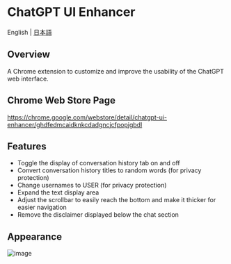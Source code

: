 # ChatGPT UI Enhancer

English | [日本語](README_JA.md)

## Overview

A Chrome extension to customize and improve the usability of the ChatGPT web interface.

## Chrome Web Store Page

<https://chrome.google.com/webstore/detail/chatgpt-ui-enhancer/ghdfedmcaidknkcdadgncjcfpopjgbdl>

## Features

* Toggle the display of conversation history tab on and off
* Convert conversation history titles to random words (for privacy protection)
* Change usernames to USER (for privacy protection)
* Expand the text display area
* Adjust the scrollbar to easily reach the bottom and make it thicker for easier navigation
* Remove the disclaimer displayed below the chat section

## Appearance

![image](https://user-images.githubusercontent.com/63488322/236440966-c1b89e3d-767c-493c-865c-597d6cf38bdd.png)
